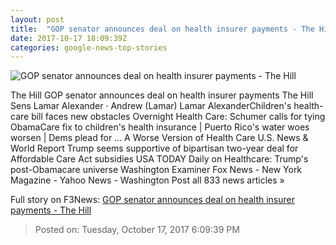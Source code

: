 ```yaml
---
layout: post
title:  "GOP senator announces deal on health insurer payments - The Hill"
date: 2017-10-17 18:09:39Z
categories: google-news-top-stories
---
```


![GOP senator announces deal on health insurer payments - The Hill](http://thehill.com/sites/default/files/alexanderlamar2_101717getty.jpg)

The Hill GOP senator announces deal on health insurer payments The Hill Sens Lamar Alexander · Andrew (Lamar) Lamar AlexanderChildren's health-care bill faces new obstacles Overnight Health Care: Schumer calls for tying ObamaCare fix to children's health insurance | Puerto Rico's water woes worsen | Dems plead for ... A Worse Version of Health Care U.S. News & World Report Trump seems supportive of bipartisan two-year deal for Affordable Care Act subsidies USA TODAY Daily on Healthcare: Trump's post-Obamacare universe Washington Examiner Fox News - New York Magazine - Yahoo News - Washington Post all 833 news articles »


Full story on F3News: [GOP senator announces deal on health insurer payments - The Hill](http://www.f3nws.com/n/AWxFaH)

> Posted on: Tuesday, October 17, 2017 6:09:39 PM
